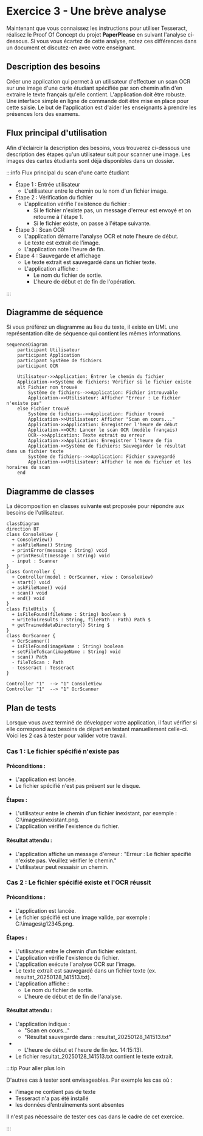 # Exercice 3 - Une brève analyse 

Maintenant que vous connaissez les instructions pour utiliser
Tesseract, réalisez le Proof Of Concept du projet **PaperPlease** en suivant l'analyse ci-dessous.
Si vous vous écartez de cette analyse, notez ces différences dans un document et discutez-en avec votre enseignant.

## Description des besoins

Créer une application qui permet à un utilisateur d'effectuer un scan OCR 
sur une image d'une carte étudiant spécifiée par son chemin afin d'en extraire le texte 
français qu'elle contient. L'application doit être robuste.
Une interface simple en ligne de commande doit être mise en place pour cette saisie. Le but de l'application est d'aider les enseignants à prendre les présences lors des examens.

## Flux principal d'utilisation

Afin d'éclaircir la description des besoins, vous trouverez ci-dessous
une description des étapes qu'un utilisateur suit pour scanner une image.
Les images des cartes étudiants sont déjà disponibles dans un dossier.

:::info Flux principal du scan d'une carte étudiant

- Étape 1 : Entrée utilisateur
    - L'utilisateur entre le chemin ou le nom d'un fichier image.
- Étape 2 : Vérification du fichier
    - L'application vérifie l'existence du fichier :
        - Si le fichier n'existe pas, un message d'erreur est envoyé et on retourne à l'étape 1.
        - Si le fichier existe, on passe à l'étape suivante.
- Étape 3 : Scan OCR
    - L'application démarre l'analyse OCR et note l'heure de début.
    - Le texte est extrait de l'image.
    - L'application note l'heure de fin.
- Étape 4 : Sauvegarde et affichage
    - Le texte extrait est sauvegardé dans un fichier texte.
    - L'application affiche :
        - Le nom du fichier de sortie.
        - L'heure de début et de fin de l'opération.

::: 

## Diagramme de séquence

Si vous préférez un diagramme au lieu du texte, il existe en UML
une représentation dite de séquence qui contient les mêmes informations.

```mermaid
sequenceDiagram
    participant Utilisateur
    participant Application
    participant Système de fichiers
    participant OCR

    Utilisateur->>Application: Entrer le chemin du fichier
    Application->>Système de fichiers: Vérifier si le fichier existe
    alt Fichier non trouvé
        Système de fichiers-->>Application: Fichier introuvable
        Application->>Utilisateur: Afficher "Erreur : Le fichier n'existe pas"
    else Fichier trouvé
        Système de fichiers-->>Application: Fichier trouvé
        Application->>Utilisateur: Afficher "Scan en cours..."
        Application->>Application: Enregistrer l'heure de début
        Application->>OCR: Lancer le scan OCR (modèle français)
        OCR-->>Application: Texte extrait ou erreur
        Application->>Application: Enregistrer l'heure de fin
        Application->>Système de fichiers: Sauvegarder le résultat dans un fichier texte
        Système de fichiers-->>Application: Fichier sauvegardé
        Application->>Utilisateur: Afficher le nom du fichier et les horaires du scan
    end
```

## Diagramme de classes

La décomposition en classes suivante est proposée pour
répondre aux besoins de l'utilisateur.

```mermaid
classDiagram
direction BT
class ConsoleView {
  + ConsoleView() 
  + askFileName() String
  + printError(message : String) void
  + printResult(message : String) void
  - input : Scanner
}
class Controller {
  + Controller(model : OcrScanner, view : ConsoleView) 
  + start() void
  + askFileName() void
  + scan() void
  + end() void  
}
class FileUtils  {
  + isFileFound(fileName : String) boolean $
  + writeTo(results : String, filePath : Path) Path $
  + getTraineddataDirectory() String $
}
class OcrScanner {
  + OcrScanner() 
  + isFileFound(imageName : String) boolean
  + setFileToScan(imageName : String) void
  + scan() Path
  - fileToScan : Path
  - tesseract : Tesseract 
}

Controller "1"  --> "1" ConsoleView 
Controller "1"  --> "1" OcrScanner 
```

## Plan de tests

Lorsque vous avez terminé de développer votre application, 
il faut vérifier si elle correspond aux besoins de départ
en testant manuellement celle-ci. 
Voici les 2 cas à tester pour valider votre travail.

### Cas 1 : Le fichier spécifié n'existe pas

#### Préconditions :
 - L'application est lancée.
 - Le fichier spécifié n'est pas présent sur le disque.

#### Étapes :
 - L'utilisateur entre le chemin d'un fichier inexistant, par exemple : C:\images\inexistant.png.
 - L'application vérifie l'existence du fichier.

#### Résultat attendu : 
 - L'application affiche un message d'erreur : "Erreur : Le fichier spécifié n'existe pas. Veuillez vérifier le chemin."
 - L'utilisateur peut ressaisir un chemin.

### Cas 2 : Le fichier spécifié existe et l'OCR réussit

#### Préconditions :
 - L'application est lancée.
 - Le fichier spécifié est une image valide, par exemple : C:\images\g12345.png.

#### Étapes :
 - L'utilisateur entre le chemin d'un fichier existant.
 - L'application vérifie l'existence du fichier.
 - L'application exécute l'analyse OCR sur l'image.
 - Le texte extrait est sauvegardé dans un fichier texte (ex. resultat_20250128_141513.txt).
 - L'application affiche :
    - Le nom du fichier de sortie.
    - L'heure de début et de fin de l'analyse.

#### Résultat attendu :
 - L'application indique :
    - "Scan en cours..."
    - "Résultat sauvegardé dans : resultat_20250128_141513.txt"
 -  - L'heure de début et l'heure de fin (ex. 14:15:13).
 - Le fichier resultat_20250128_141513.txt contient le texte extrait.

:::tip Pour aller plus loin

D'autres cas  à tester sont envisageables. Par exemple les cas où :  
- l'image ne contient pas de texte
- Tesseract n'a pas été installé
- les données d’entraînements sont absentes

Il n'est pas nécessaire de tester ces cas dans le cadre de cet exercice.

:::
